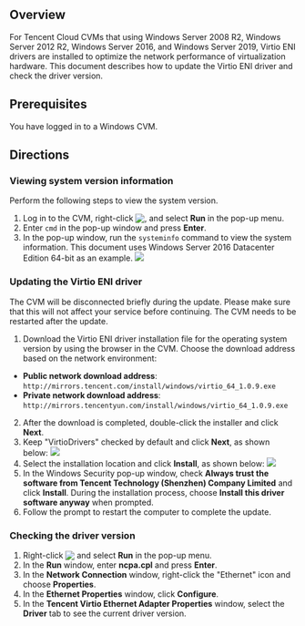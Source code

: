 ## Overview

For Tencent Cloud CVMs that using Windows Server 2008 R2, Windows Server 2012 R2, Windows Server 2016, and Windows Server 2019, Virtio ENI drivers are installed to optimize the network performance of virtualization hardware. This document describes how to update the Virtio ENI driver and check the driver version.

## Prerequisites

You have logged in to a Windows CVM.

## Directions

### Viewing system version information

Perform the following steps to view the system version.
1. Log in to the CVM, right-click <img src="https://qcloudimg.tencent-cloud.cn/raw/67b4c8b9bac6c8f0c8a60a5ed9c6b5dd.png" style="margin:-3px 0px">, and select **Run** in the pop-up menu.
2. Enter `cmd` in the pop-up window and press **Enter**.
3. In the pop-up window, run the `systeminfo` command to view the system information.
This document uses Windows Server 2016 Datacenter Edition 64-bit as an example. 
![](https://qcloudimg.tencent-cloud.cn/raw/8c46c9c368201575fafed26272638544.png)

### Updating the Virtio ENI driver

<dx-alert infotype="notice" title="">
The CVM will be disconnected briefly during the update. Please make sure that this will not affect your service before continuing. The CVM needs to be restarted after the update.
</dx-alert>


1. Download the Virtio ENI driver installation file for the operating system version by using the browser in the CVM. 
Choose the download address based on the network environment:
 - **Public network download address**: `http://mirrors.tencent.com/install/windows/virtio_64_1.0.9.exe`
 - **Private network download address**: `http://mirrors.tencentyun.com/install/windows/virtio_64_1.0.9.exe`
2. After the download is completed, double-click the installer and click **Next**.
3. Keep "VirtioDrivers" checked by default and click **Next**, as shown below:
![](https://qcloudimg.tencent-cloud.cn/raw/e77875fd9fdac5364188bc989bba0c05.png)
4. Select the installation location and click **Install**, as shown below:
![](https://qcloudimg.tencent-cloud.cn/raw/d38b32cba76dbb2cdfad95bae3de1f58.png)
5. In the Windows Security pop-up window, check **Always trust the software from Tencent Technology (Shenzhen) Company Limited** and click **Install**.
During the installation process, choose **Install this driver software anyway** when prompted.      
6. Follow the prompt to restart the computer to complete the update.


### Checking the driver version

1. Right-click <img src="https://qcloudimg.tencent-cloud.cn/raw/67b4c8b9bac6c8f0c8a60a5ed9c6b5dd.png" style="margin:-3px 0px"> and select **Run** in the pop-up menu.
2. In the **Run** window, enter **ncpa.cpl** and press **Enter**.
2. In the **Network Connection** window, right-click the "Ethernet" icon and choose **Properties**.
4. In the **Ethernet Properties** window, click **Configure**.
4. In the **Tencent Virtio Ethernet Adapter Properties** window, select the **Driver** tab to see the current driver version.


